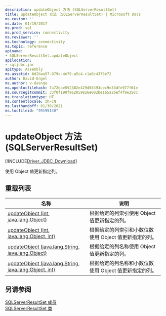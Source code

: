 ```yaml
---
description: updateObject 方法 (SQLServerResultSet)
title: updateObject 方法 (SQLServerResultSet) | Microsoft Docs
ms.custom: ''
ms.date: 01/19/2017
ms.prod: sql
ms.prod_service: connectivity
ms.reviewer: ''
ms.technology: connectivity
ms.topic: reference
apiname:
- SQLServerResultSet.updateObject
apilocation:
- sqljdbc.jar
apitype: Assembly
ms.assetid: 6d2baa57-079c-4e79-a5c4-c1a0c4376e72
author: David-Engel
ms.author: v-daenge
ms.openlocfilehash: 7a72eae592382e429d55393cec9e33dfe977f61e
ms.sourcegitcommit: 33f0f190f962059826e002be165a2bef4f9e350c
ms.translationtype: HT
ms.contentlocale: zh-CN
ms.lasthandoff: 01/30/2021
ms.locfileid: "99195140"
---
```

# <a name="updateobject-method-sqlserverresultset"></a>updateObject 方法 (SQLServerResultSet)
[!INCLUDE[Driver_JDBC_Download](../../../includes/driver_jdbc_download.md)]

  使用 Object 值更新指定列。  
  
## <a name="overload-list"></a>重载列表  
  
|名称|说明|  
|----------|-----------------|  
|[updateObject (int, java.lang.Object)](../../../connect/jdbc/reference/updateobject-method-int-java-lang-object.md)|根据给定的列索引使用 Object 值更新指定的列。|  
|[updateObject (int, java.lang.Object, int)](../../../connect/jdbc/reference/updateobject-method-int-java-lang-object-int.md)|根据给定的列索引和小数位数使用 Object 值更新指定的列。|  
|[updateObject (java.lang.String, java.lang.Object)](../../../connect/jdbc/reference/updateobject-method-java-lang-string-java-lang-object.md)|根据给定的列名称使用 Object 值更新指定的列。|  
|[updateObject (java.lang.String, java.lang.Object, int)](../../../connect/jdbc/reference/updateobject-method-java-lang-string-java-lang-object-int.md)|根据给定的列名称和小数位数使用 Object 值更新指定的列。|  
  
## <a name="see-also"></a>另请参阅  
 [SQLServerResultSet 成员](../../../connect/jdbc/reference/sqlserverresultset-members.md)   
 [SQLServerResultSet 类](../../../connect/jdbc/reference/sqlserverresultset-class.md)  
  
  

